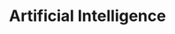 ---
layout: category
title: Artificial Intelligence
permalink: /AI/
show_sidebar: false
menubar: menu
---